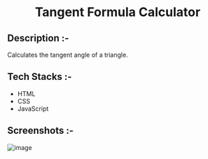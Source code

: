 # <p align="center">Tangent Formula Calculator</p>

## Description :-

Calculates the tangent angle of a triangle.

## Tech Stacks :-

- HTML
- CSS
- JavaScript

## Screenshots :-

![image](https://github.com/user-attachments/assets/46cececf-442d-4bda-add4-cee006035922)

